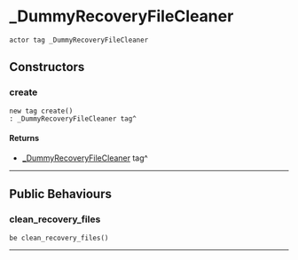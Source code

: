 # _DummyRecoveryFileCleaner

```pony
actor tag _DummyRecoveryFileCleaner
```

## Constructors

### create

```pony
new tag create()
: _DummyRecoveryFileCleaner tag^
```

#### Returns

* [_DummyRecoveryFileCleaner](wallaroo-core-data_channel-_DummyRecoveryFileCleaner) tag^

---

## Public Behaviours

### clean_recovery_files

```pony
be clean_recovery_files()
```

---

